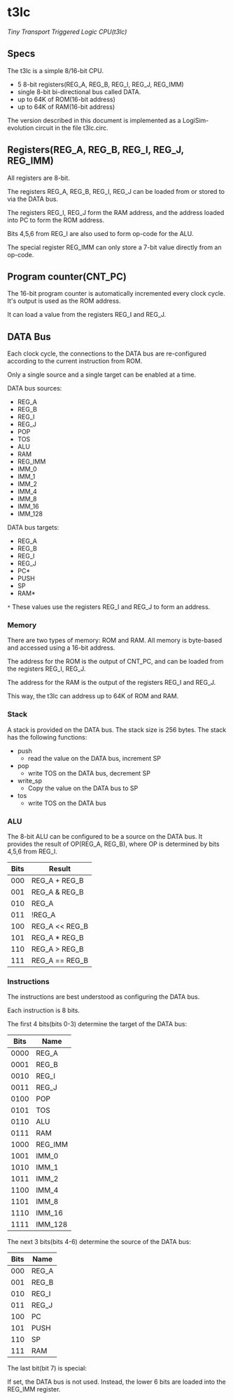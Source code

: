# t3lc

*Tiny Transport Triggered Logic CPU(t3lc)*



## Specs

The t3lc is a simple 8/16-bit CPU.
 * 5 8-bit registers(REG_A, REG_B, REG_I, REG_J, REG_IMM)
 * single 8-bit bi-directional bus called DATA.
 * up to 64K of ROM(16-bit address)
 * up to 64K of RAM(16-bit address)

The version described in this document is implemented
as a LogiSim-evolution circuit in the file t3lc.circ.



## Registers(REG_A, REG_B, REG_I, REG_J, REG_IMM)

All registers are 8-bit.

The registers REG_A, REG_B, REG_I, REG_J can be
loaded from or stored to via the DATA bus.

The registers REG_I, REG_J form the RAM address,
and the address loaded into PC to form the ROM address.

Bits 4,5,6 from REG_I are also used to form op-code for the ALU.

The special register REG_IMM can only
store a 7-bit value directly from an op-code.


## Program counter(CNT_PC)

The 16-bit program counter is automatically incremented every clock cycle.
It's output is used as the ROM address.

It can load a value from the registers REG_I and REG_J.



## DATA Bus

Each clock cycle, the connections to the DATA bus are re-configured
according to the current instruction from ROM.

Only a single source and a single target can be enabled at a time.

DATA bus sources:

 * REG_A
 * REG_B
 * REG_I
 * REG_J
 * POP
 * TOS
 * ALU
 * RAM
 * REG_IMM
 * IMM_0
 * IMM_1
 * IMM_2
 * IMM_4
 * IMM_8
 * IMM_16
 * IMM_128

DATA bus targets:
 * REG_A
 * REG_B
 * REG_I
 * REG_J
 * PC*
 * PUSH
 * SP
 * RAM*

`*` These values use the registers REG_I and REG_J to form an address.



### Memory

There are two types of memory: ROM and RAM.
All memory is byte-based and accessed using a 16-bit address.

The address for the ROM is the output of CNT_PC, and can be loaded
from the registers REG_I, REG_J.

The address for the RAM is the output of the registers REG_I and REG_J.

This way, the t3lc can address up to 64K of ROM and RAM.



### Stack

A stack is provided on the DATA bus. The stack size is 256 bytes.
The stack has the following functions:

 * push
   - read the value on the DATA bus, increment SP
 * pop
   - write TOS on the DATA bus, decrement SP
 * write_sp
   - Copy the value on the DATA bus to SP
 * tos
   - write TOS on the DATA bus



### ALU

The 8-bit ALU can be configured to be a source on the DATA bus.
It provides the result of OP(REG_A, REG_B),
where OP is determined by bits 4,5,6 from REG_I.

| Bits | Result
| ---- | -----
|  000 | REG_A + REG_B
|  001 | REG_A & REG_B
|  010 | REG_A | REG_B
|  011 | !REG_A
|  100 | REG_A << REG_B
|  101 | REG_A * REG_B
|  110 | REG_A > REG_B
|  111 | REG_A == REG_B



### Instructions

The instructions are best understood as configuring the DATA bus.

Each instruction is 8 bits.

The first 4 bits(bits 0-3) determine the target of the DATA bus:

| Bits | Name
| ---- | -----
| 0000 | REG_A
| 0001 | REG_B
| 0010 | REG_I
| 0011 | REG_J
| 0100 | POP
| 0101 | TOS
| 0110 | ALU
| 0111 | RAM
| 1000 | REG_IMM
| 1001 | IMM_0
| 1010 | IMM_1
| 1011 | IMM_2
| 1100 | IMM_4
| 1101 | IMM_8
| 1110 | IMM_16
| 1111 | IMM_128

The next 3 bits(bits 4-6) determine the source of the DATA bus:

| Bits | Name
| ---- | -----
|  000 | REG_A
|  001 | REG_B
|  010 | REG_I
|  011 | REG_J
|  100 | PC
|  101 | PUSH
|  110 | SP
|  111 | RAM


The last bit(bit 7) is special:

If set, the DATA bus is not used.
Instead, the lower 6 bits are loaded into the REG_IMM register.
